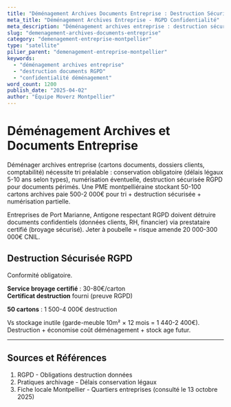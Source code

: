 ```yaml
---
title: "Déménagement Archives Documents Entreprise : Destruction Sécurisée"
meta_title: "Déménagement Archives Entreprise - RGPD Confidentialité"
meta_description: "Déménagement archives entreprise : destruction sécurisée RGPD, confidentialité, numérisation. Services."
slug: "demenagement-archives-documents-entreprise"
category: "demenagement-entreprise-montpellier"
type: "satellite"
pilier_parent: "demenagement-entreprise-montpellier"
keywords:
  - "déménagement archives entreprise"
  - "destruction documents RGPD"
  - "confidentialité déménagement"
word_count: 1200
publish_date: "2025-04-02"
author: "Équipe Moverz Montpellier"
---
```


# Déménagement Archives et Documents Entreprise

Déménager archives entreprise (cartons documents, dossiers clients, comptabilité) nécessite tri préalable : conservation obligatoire (délais légaux 5-10 ans selon types), numérisation éventuelle, destruction sécurisée RGPD pour documents périmés. Une PME montpelliéraine stockant 50-100 cartons archives paie 500-2 000€ pour tri + destruction sécurisée + numérisation partielle.

Entreprises de Port Marianne, Antigone respectant RGPD doivent détruire documents confidentiels (données clients, RH, financier) via prestataire certifié (broyage sécurisé). Jeter à poubelle = risque amende 20 000-300 000€ CNIL.

## Destruction Sécurisée RGPD

Conformité obligatoire.

**Service broyage certifié** : 30-80€/carton  
**Certificat destruction** fourni (preuve RGPD)

**50 cartons** : 1 500-4 000€ destruction

Vs stockage inutile (garde-meuble 10m² × 12 mois = 1 440-2 400€). Destruction + économise coût déménagement + stock age futur.

---

## Sources et Références

1. RGPD - Obligations destruction données
2. Pratiques archivage - Délais conservation légaux
3. Fiche locale Montpellier - Quartiers entreprises (consulté le 13 octobre 2025)

